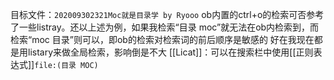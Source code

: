 目标文件：`202009302321Moc就是目录学 by Ryooo`
ob内置的ctrl+o的检索可否参考了一些listray。还以上述为例，如果我检索“目录 moc”就无法在ob内检索到，而检索“moc 目录”则可以，即ob的检索对检索词的前后顺序是敏感的
好在我现在都是用listary来做全局检索，影响倒是不大
[[Licat]]：可以在搜索栏中使用[[正则表达式]]`file:(目录 MOC)`
